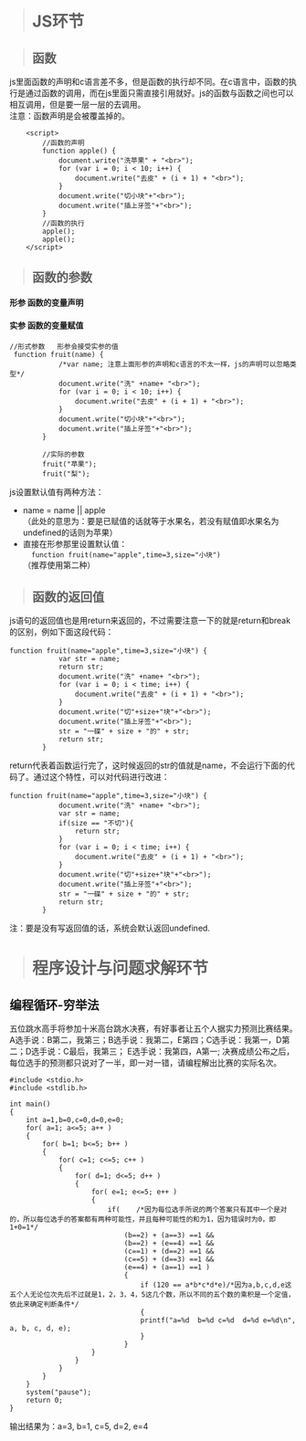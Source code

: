># JS环节  

>## 函数

js里面函数的声明和c语言差不多，但是函数的执行却不同。在c语言中，函数的执行是通过函数的调用，而在js里面只需直接引用就好。js的函数与函数之间也可以相互调用，但是要一层一层的去调用。  
注意：函数声明是会被覆盖掉的。  
```  
    <script>
        //函数的声明
        function apple() {
            document.write("洗苹果" + "<br>");
            for (var i = 0; i < 10; i++) {
                document.write("去皮" + (i + 1) + "<br>");
            }
            document.write("切小块"+"<br>");
            document.write("插上牙签"+"<br>");
        }
        //函数的执行
        apple();
        apple();
    </script>  
```  
>## 函数的参数

#### 形参   函数的变量声明  
#### 实参   函数的变量赋值  
```  
//形式参数   形参会接受实参的值
 function fruit(name) {
            /*var name; 注意上面形参的声明和c语言的不太一样，js的声明可以忽略类型*/
            document.write("洗" +name+ "<br>");
            for (var i = 0; i < 10; i++) {
                document.write("去皮" + (i + 1) + "<br>");
            }
            document.write("切小块"+"<br>");
            document.write("插上牙签"+"<br>");
        }
        
        //实际的参数
        fruit("苹果");
        fruit("梨");  
```  
js设置默认值有两种方法：  
* name = name || apple  
（此处的意思为：要是已赋值的话就等于水果名，若没有赋值即水果名为undefined的话则为苹果）  
* 直接在形参那里设置默认值：  
`  
function fruit(name="apple",time=3,size="小块")  
`  
（推荐使用第二种）  

>## 函数的返回值

js语句的返回值也是用return来返回的，不过需要注意一下的就是return和break的区别，例如下面这段代码：  
```  
function fruit(name="apple",time=3,size="小块") {
            var str = name;
            return str;
            document.write("洗" +name+ "<br>");
            for (var i = 0; i < time; i++) {
                document.write("去皮" + (i + 1) + "<br>");
            }
            document.write("切"+size+"块"+"<br>");
            document.write("插上牙签"+"<br>");
            str = "一碟" + size + "的" + str;
            return str;
        }
```  
return代表着函数运行完了，这时候返回的str的值就是name，不会运行下面的代码了。通过这个特性，可以对代码进行改进：  
```  
function fruit(name="apple",time=3,size="小块") {
            document.write("洗" +name+ "<br>");
            var str = name;
            if(size == "不切"){
                return str;
            }
            for (var i = 0; i < time; i++) {
                document.write("去皮" + (i + 1) + "<br>");
            }
            document.write("切"+size+"块"+"<br>");
            document.write("插上牙签"+"<br>");
            str = "一碟" + size + "的" + str;
            return str;
        }
```  
注：要是没有写返回值的话，系统会默认返回undefined.  

># 程序设计与问题求解环节  

## 编程循环-穷举法  
五位跳水高手将参加十米高台跳水决赛，有好事者让五个人据实力预测比赛结果。 A选手说：B第二，我第三；B选手说：我第二，E第四；C选手说：我第一，D第二；D选手说：C最后，我第三； E选手说：我第四，A第一; 决赛成绩公布之后，每位选手的预测都只说对了一半，即一对一错，请编程解出比赛的实际名次。
```  
#include <stdio.h>
#include <stdlib.h>

int main()
{
	int a=1,b=0,c=0,d=0,e=0;
	for( a=1; a<=5; a++ )
	{
		for( b=1; b<=5; b++ )
		{
			for( c=1; c<=5; c++ )
			{
				for( d=1; d<=5; d++ )
				{
					for( e=1; e<=5; e++ )
					{
						if(    /*因为每位选手所说的两个答案只有其中一个是对的，所以每位选手的答案都有两种可能性，并且每种可能性的和为1，因为错误时为0，即1+0=1*/                                                   
							(b==2) + (a==3) ==1 &&                                                            
							(b==2) + (e==4) ==1 &&                                                           
							(c==1) + (d==2) ==1 &&                                                                 
							(c==5) + (d==3) ==1 &&                                                               
							(e==4) + (a==1) ==1 )                                                          
							{
								if (120 == a*b*c*d*e)/*因为a,b,c,d,e这五个人无论位次先后不过就是1，2，3，4，5这几个数，所以不同的五个数的乘积是一个定值，依此来确定判断条件*/
								{
								printf("a=%d  b=%d c=%d  d=%d e=%d\n", a, b, c, d, e);                          
								}
							}
					}
				}
			}
		}
	}
	system("pause");
	return 0;
}
```  
输出结果为：a=3, b=1, c=5, d=2, e=4


